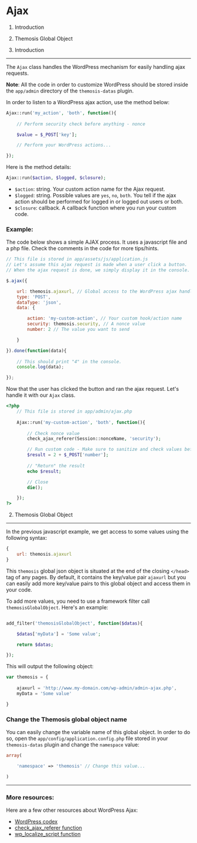 Ajax
====

1. Introduction
2. Themosis Global Object

1. Introduction
---------------

The `Ajax` class handles the WordPress mechanism for easily handling ajax requests.

**Note**: All the code in order to customize WordPress should be stored inside the `app/admin` directory of the `themosis-datas` plugin.

In order to listen to a WordPress ajax action, use the method below:

```php
Ajax::run('my_action', 'both', function(){
	
	// Perform security check before anything - nonce

	$value = $_POST['key'];

	// Perform your WordPress actions...

});
```

Here is the method details:
```php
Ajax::run($action, $logged, $closure);
```

* `$action`: string. Your custom action name for the Ajax request.
* `$logged`: string. Possible values are `yes`, `no`, `both`. You tell if the ajax action should be performed for logged in or logged out users or both.
* `$closure`: callback. A callback function where you run your custom code.

### Example:
The code below shows a simple AJAX process. It uses a javascript file and a php file. Check the comments in the code for more tips/hints.

```js
// This file is stored in app/assets/js/application.js
// Let's assume this ajax request is made when a user click a button.
// When the ajax request is done, we simply display it in the console.

$.ajax({

    url: themosis.ajaxurl, // Global access to the WordPress ajax handler file
    type: 'POST',
    dataType: 'json',
    data: {

        action: 'my-custom-action', // Your custom hook/action name
        security: themosis.security, // A nonce value
        number: 2 // The value you want to send

    }

}).done(function(data){
	
	// This should print "4" in the console.
	console.log(data);

});
```

Now that the user has clicked the button and ran the ajax request. Let's handle it with our `Ajax` class.

```php
<?php
	// This file is stored in app/admin/ajax.php
	
	Ajax::run('my-custom-action', 'both', function(){
		
		// Check nonce value
		check_ajax_referer(Session::nonceName, 'security');

		// Run custom code - Make sure to sanitize and check values before
		$result = 2 + $_POST['number'];
		
		// "Return" the result
		echo $result;

		// Close
		die();

	});
?>
```

2. Themosis Global Object
-------------------------

In the previous javascript example, we get access to some values using the following syntax:

```js
{
	url: themosis.ajaxurl
}
```

This `themosis` global json object is situated at the end of the closing `</head>` tag of any pages. By default, it contains the key/value pair `ajaxurl` but you can easily add more key/value pairs to this global object and access them in your code. 

To add more values, you need to use a framework filter call `themosisGlobalObject`. Here's an example:

```php

add_filter('themosisGlobalObject', function($datas){

	$datas['myData'] = 'Some value';

	return $datas;

});
```

This will output the following object:

```js
var themosis = {
	
	ajaxurl = 'http://www.my-domain.com/wp-admin/admin-ajax.php',
	myData = 'Some value'

}
```

### Change the Themosis global object name

You can easily change the variable name of this global object. In order to do so, open the `app/config/application.config.php` file stored in your `themosis-datas` plugin and change the `namespace` value:

```php
array(

	'namespace' => 'themosis' // Change this value...

)
```

***

### More resources:

Here are a few other resources about WordPress Ajax:

* [WordPress codex](http://codex.wordpress.org/AJAX)
* [check\_ajax\_referer function](https://codex.wordpress.org/Function_Reference/check_ajax_referer)
* [wp\_localize\_script function](http://codex.wordpress.org/Function_Reference/wp_localize_script)